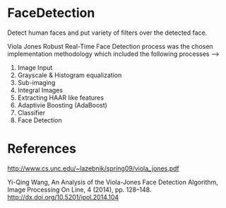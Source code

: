 # FaceDetection
Detect human faces and put variety of filters over the detected face. 

Viola Jones Robust Real-Time Face Detection process was the chosen implementation methodology which included the following processes -->

1. Image Input
2. Grayscale & Histogram equalization
3. Sub-imaging
4. Integral Images
5. Extracting HAAR like features
6. Adaptivie Boosting (AdaBoost)
7. Classifier 
8. Face Detection

# References

http://www.cs.unc.edu/~lazebnik/spring09/viola_jones.pdf

Yi-Qing Wang, An Analysis of the Viola-Jones Face Detection Algorithm, Image Processing On Line, 4 (2014), pp. 128–148. http://dx.doi.org/10.5201/ipol.2014.104

